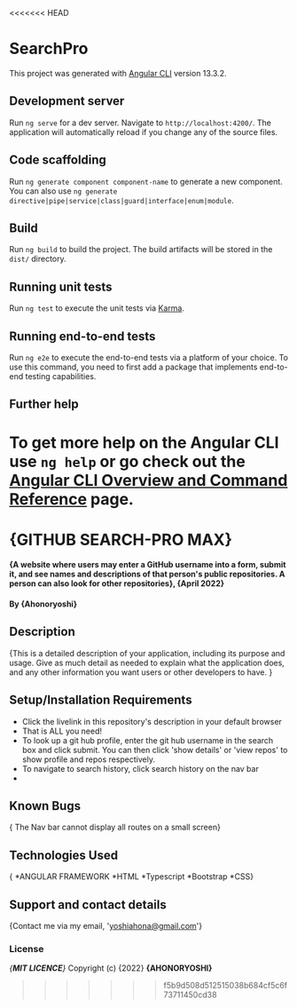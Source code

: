 <<<<<<< HEAD
# SearchPro

This project was generated with [Angular CLI](https://github.com/angular/angular-cli) version 13.3.2.

## Development server

Run `ng serve` for a dev server. Navigate to `http://localhost:4200/`. The application will automatically reload if you change any of the source files.

## Code scaffolding

Run `ng generate component component-name` to generate a new component. You can also use `ng generate directive|pipe|service|class|guard|interface|enum|module`.

## Build

Run `ng build` to build the project. The build artifacts will be stored in the `dist/` directory.

## Running unit tests

Run `ng test` to execute the unit tests via [Karma](https://karma-runner.github.io).

## Running end-to-end tests

Run `ng e2e` to execute the end-to-end tests via a platform of your choice. To use this command, you need to first add a package that implements end-to-end testing capabilities.

## Further help

To get more help on the Angular CLI use `ng help` or go check out the [Angular CLI Overview and Command Reference](https://angular.io/cli) page.
=======
# {GITHUB SEARCH-PRO MAX}

#### {A website where users may enter a GitHub username into a form, submit it, and see names and descriptions of that person's public repositories. A person can also look for other repositories}, {April 2022}

#### By **{Ahonoryoshi}**
## Description
{This is a detailed description of your application, including its purpose and usage.  Give as much detail as needed to explain what the application does, and any other information you want users or other developers to have. }
## Setup/Installation Requirements
* Click the livelink in this repository's description in your default browser 
* That is ALL you need!
* To look up a git hub profile, enter the git hub username in the search box and click submit. You can then click 'show details' or 'view repos' to show profile and repos respectively.
* To navigate to search history, click search history on the nav bar
* 
## Known Bugs
{ The Nav bar cannot display all routes on a small screen}

## Technologies Used
{
*ANGULAR FRAMEWORK
*HTML
*Typescript
*Bootstrap
*CSS}
## Support and contact details
{Contact me via my email, 'yoshiahona@gmail.com'}
### License
*{**MIT LICENCE**}*
Copyright (c) {2022} **{AHONORYOSHI}**
>>>>>>> f5b9d508d512515038b684cf5c6f73711450cd38
